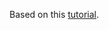 Based on this [tutorial](https://towardsdatascience.com/how-to-deploy-a-machine-learning-model-with-fastapi-docker-and-github-actions-13374cbd638a).
